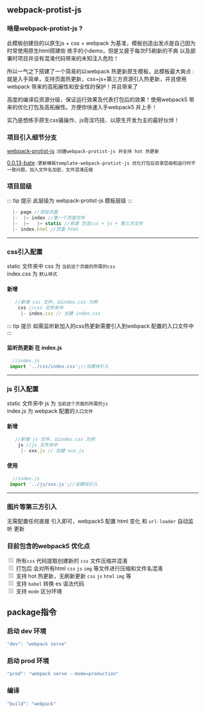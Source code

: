 ## webpack-protist-js
 ### 啥是webpack-protist-js ?
  此模板创建目的以原生js + css + webpack 为基准，模板创造出发点是自己因为时常使用原生html搭建些 练手的小demo，但是又疲于每次F5刷新的不爽 以及部署时项目并没有混淆代码带来的未知注入危险！
     
  所以一气之下搭建了一个简易的以webpack 热更新原生模板，此模板最大爽点 : 就是入手简单，支持页面热更新，css+js+第三方资源引入热更新，并且使用webpack 带来的高拓展性和安全性的保护！并且带来了
     
  高度的编译后资源分级，保证运行效果及代表打包后的效果！使用webpack5 带来的优化打包及高拓展性。方便你快速入手webpack5 并上手！
       
  实乃是想练手原生css骚操作、js奇淫巧技、以原生开发为主的最好伙伴！
  
  ### 项目引入细节分支
  
  [webpack-protist-js](https://github.com/wushijiang13/vue3-vite-cli/tree/0.0.11-beta-webpack-protist-js) :`创建webpack-protist-js 并支持 hot 热更新`  
  
  [0.0.13-bate](https://github.com/wushijiang13/vue3-vite-cli/tree/0.0.13-bate) :`更新模板template-webpack-protist-js 优化打包后目录层级和运行时不一致问题，加入文件名加密，文件混淆压缩`
    
   ### 项目层级
   ::: tip 提示
   此层级为 webpack-protist-js 模板层级
   :::
   ```ts
     |- page //项目页面
     |-  |— index //第一个页面文件
     |-  |—   |— static //资源 包含css + js + 第三方文件 
     |- index.html //页面 html
  ```
 ___
 ### css引入配置
 static 文件夹中 css 为 `当前这个页面的所需的css`  
 index.css 为 `默认样式`
    
 #### 新增
 ```js
    //新增 css 文件，以index.css 为例
     css //css 文件夹中
      |- index.css // 创建 index.css
 ```
   ::: tip 提示
   如需监听新加入的css热更新需要引入到webpack 配置的入口文件中
   :::
   
  ####  监听热更新 在 index.js 
  ```js
    //index.js
   import '../css/index.css';//当模块引入
  ```
 ___
 ### js 引入配置
  static 文件夹中 js 为 `当前这个页面的所需的js`  
  index.js 为 webpack 配置的`入口文件`
     
  #### 新增
  ```js
     //新增 js 文件，以index.css 为例
      js //js 文件夹中
       |- xxx.js // 创建 xxx.js
  ``` 
   #### 使用
   ```js
     //index.js
    import '../js/xxx.js';//当模块引入
   ```
___
 ### 图片等第三方引入
  无需配置任何直接 引入即可，webpack5 配置 html 变化 和 `url-loader` 自动监听 更新
  
 ### 目前包含的webpack5 优化点
 <input type="checkbox" disabled="disabled" checked> 所有`css` 代码提取创建新的 `css` 文件压缩并混淆  
 <input type="checkbox" disabled="disabled" checked> 打包后 会对所有html `css`  `js` `img` 等文件进行压缩和文件名混淆  
 <input type="checkbox" disabled="disabled" checked> 支持 hot 热更新，无刷新更新 `css` `js` `html` `img` 等   
 <input type="checkbox" disabled="disabled" checked> 支持 `babel` 转换 es 语法代码  
 <input type="checkbox" disabled="disabled" checked> 支持 `mode` 区分环境  
 
 
 
## package指令
 ### 启动 dev 环境
 ```js
 "dev": "webpack serve"
```
 ### 启动 prod 环境
 ```js
"prod": "webpack serve --mode=production"
```
 ### 编译
 ```js
 "build": "webpack"
```

  
   